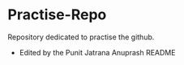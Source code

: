 # Practise-Repo
Repository dedicated to practise the github.

- Edited by the Punit Jatrana
A n u p r a s h   R E A D M E  
 